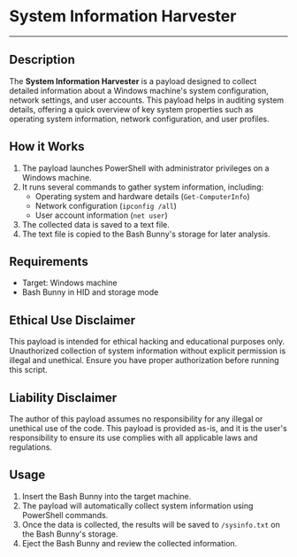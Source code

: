 # System Information Harvester

---

## Description

The **System Information Harvester** is a payload designed to collect detailed information about a Windows machine's system configuration, network settings, and user accounts. This payload helps in auditing system details, offering a quick overview of key system properties such as operating system information, network configuration, and user profiles.

## How it Works

1. The payload launches PowerShell with administrator privileges on a Windows machine.
2. It runs several commands to gather system information, including:
   - Operating system and hardware details (`Get-ComputerInfo`)
   - Network configuration (`ipconfig /all`)
   - User account information (`net user`)
3. The collected data is saved to a text file.
4. The text file is copied to the Bash Bunny's storage for later analysis.

## Requirements

- Target: Windows machine
- Bash Bunny in HID and storage mode

## Ethical Use Disclaimer

This payload is intended for ethical hacking and educational purposes only. Unauthorized collection of system information without explicit permission is illegal and unethical. Ensure you have proper authorization before running this script.

## Liability Disclaimer

The author of this payload assumes no responsibility for any illegal or unethical use of the code. This payload is provided as-is, and it is the user's responsibility to ensure its use complies with all applicable laws and regulations.

## Usage

1. Insert the Bash Bunny into the target machine.
2. The payload will automatically collect system information using PowerShell commands.
3. Once the data is collected, the results will be saved to `/sysinfo.txt` on the Bash Bunny's storage.
4. Eject the Bash Bunny and review the collected information.

